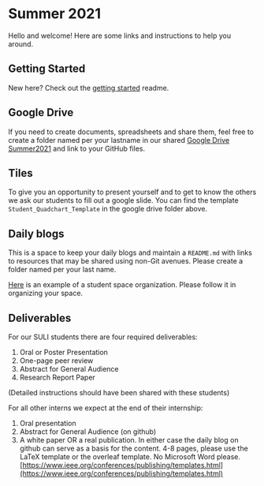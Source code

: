 
# Summer 2021

Hello and welcome! Here are some links and instructions to help you around.


## Getting Started

New here?  Check out the [getting started](getting_started.md) readme.


## Google Drive
If you need to create documents, spreadsheets and share them, feel free to create a folder named per your lastname in our shared [Google Drive Summer2021](https://drive.google.com/drive/u/0/folders/1njZeZ_OMHzq_Boqq-nnEhC31kd1-coqr) and link to your GitHub files.

## Tiles 
To give you an opportunity to present yourself and to get to know the others we ask our students to fill out a google slide. You can find the template `Student_Quadchart_Template` in the google drive folder above.

## Daily blogs
This is a space to keep your daily blogs and maintain a `README.md` with links to resources that may be shared using non-Git avenues. Please create a folder named per your last name.

[Here](https://github.com/waggle-sensor/summer2018/tree/master/morrison) is an example of a student space organization. Please follow it in organizing your space.


## Deliverables

For our SULI students there are four required deliverables:

1. Oral or Poster Presentation
2. One-page peer review
3. Abstract for General Audience
4. Research Report Paper

(Detailed instructions should have been shared with these students)


For all other interns we expect at the end of their internship:

1. Oral presentation
2. Abstract for General Audience (on github)
3. A white paper OR a real publication. In either case the daily blog on github can serve as a basis for the content. 4-8 pages, please use the LaTeX template or the overleaf template. No Microsoft Word please.  [https://www.ieee.org/conferences/publishing/templates.html](https://www.ieee.org/conferences/publishing/templates.html)
    



